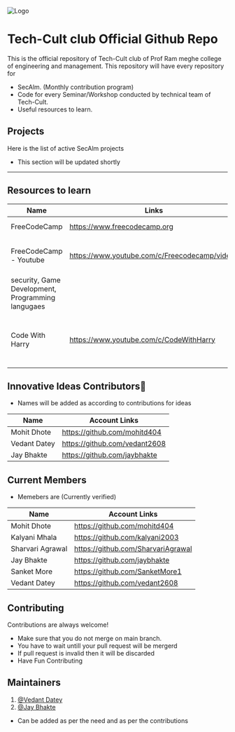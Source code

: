 
![Logo](https://avatars.githubusercontent.com/u/116372777?s=400&u=6cce41ecce9c5882ef36e1c90ba2c78b93c74ba4&v=4)


# Tech-Cult club Official Github Repo
This is the official repository of Tech-Cult club of Prof Ram meghe college of engineering and management. This repository will have every repository for 
- SecAlm. (Monthly contribution program)
- Code for every Seminar/Workshop conducted by technical team of Tech-Cult.
- Useful resources to learn. 

## Projects
Here is the list of active SecAlm projects
- This section will be updated shortly
---------------------------------------------
 
## Resources to learn
| Name  | Links |Domain |
| ------------- | ------------- |------------- |
|FreeCodeCamp | https://www.freecodecamp.org  |Best for Web Development|
| FreeCodeCamp - Youtube  |   https://www.youtube.com/c/Freecodecamp/videos |Web Development, Data Science, Cyber
 security, Game Development, Programming langugaes|
|Code With Harry | https://www.youtube.com/c/CodeWithHarry | Web Development, Android Devlopment, Programming Languages | 

## Innovative Ideas Contributors💖
- Names will be added as according to contributions for ideas

| Name  | Account Links |
| ------------- | ------------- |
|Mohit Dhote   | https://github.com/mohitd404  |
|Vedant Datey |https://github.com/vedant2608|
| Jay Bhakte  |   https://github.com/jaybhakte |

## Current Members

- Memebers are (Currently verified)

| Name  | Account Links |
| ------------- | ------------- |
|Mohit Dhote    | https://github.com/mohitd404  |
|Kalyani Mhala | https://github.com/kalyani2003|
|Sharvari Agrawal| https://github.com/SharvariAgrawal|
|Jay Bhakte    | https://github.com/jaybhakte  |
|Sanket More | https://github.com/SanketMore1| 
|Vedant Datey |https://github.com/vedant2608|


## Contributing

Contributions are always welcome!

- Make sure that you do not merge on main branch.
- You have to wait untill your pull request will be mergerd
- If pull request is invalid then it will be discarded
- Have Fun Contributing 


## Maintainers
1.  [@Vedant Datey](https://github.com/vedant2608)
2. [@Jay Bhakte](https://github.com/jaybhakte)
 - Can be added as per the need and as per the contributions

